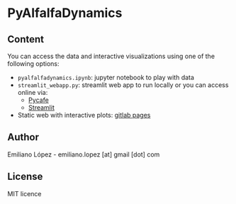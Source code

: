 # PyAlfalfaDynamics



## Content

You can access the data and interactive visualizations using one of the following options:

- `pyalfalfadynamics.ipynb`: jupyter notebook to play with data
- `streamlit_webapp.py`: streamlit web app to run locally or you can access online via:
	- [Pycafe](https://py.cafe/app/emilopez/pyalfalfadynamics) 
	- [Streamlit](https://pyalfalfadynamics.streamlit.app/)
- Static web with interactive plots: [gitlab pages](https://emilopez.gitlab.io/pyalfalfadynamics)

## Author
Emiliano López - emiliano.lopez [at] gmail [dot] com

## License
MIT licence
